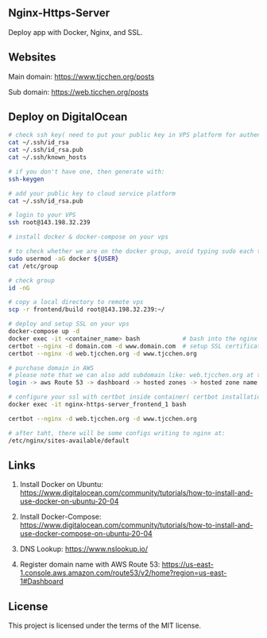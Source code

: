## Nginx-Https-Server
Deploy app with Docker, Nginx, and SSL.

## Websites
Main domain: https://www.tjcchen.org/posts

Sub domain: https://web.tjcchen.org/posts

## Deploy on DigitalOcean
```sh
# check ssh key( need to put your public key in VPS platform for authentication purpose )
cat ~/.ssh/id_rsa
cat ~/.ssh/id_rsa.pub
cat ~/.ssh/known_hosts

# if you don't have one, then generate with:
ssh-keygen

# add your public key to cloud service platform
cat ~/.ssh/id_rsa.pub

# login to your VPS
ssh root@143.198.32.239

# install docker & docker-compose on your vps

# to check whether we are on the docker group, avoid typing sudo each time
sudo usermod -aG docker ${USER}
cat /etc/group

# check group
id -nG

# copy a local directory to remote vps
scp -r frontend/build root@143.198.32.239:~/

# deploy and setup SSL on your vps
docker-compose up -d
docker exec -it <container_name> bash            # bash into the nginx container
certbot --nginx -d domain.com -d www.domain.com  # setup SSL certificate
certbot --nginx -d web.tjcchen.org -d www.tjcchen.org

# purchase domain in AWS
# please note that we can also add subdomain like: web.tjcchen.org at this place.
login -> aws Route 53 -> dashboard -> hosted zones -> hosted zone name -> create record / edit record

# configure your ssl with certbot inside container( certbot installation needed )
docker exec -it nginx-https-server_frontend_1 bash

certbot --nginx -d web.tjcchen.org -d www.tjcchen.org

# after taht, there will be some configs writing to nginx at:
/etc/nginx/sites-available/default
```

## Links
1. Install Docker on Ubuntu: https://www.digitalocean.com/community/tutorials/how-to-install-and-use-docker-on-ubuntu-20-04

2. Install Docker-Compose: https://www.digitalocean.com/community/tutorials/how-to-install-and-use-docker-compose-on-ubuntu-20-04

3. DNS Lookup: https://www.nslookup.io/

4. Register domain name with AWS Route 53: https://us-east-1.console.aws.amazon.com/route53/v2/home?region=us-east-1#Dashboard


## License
This project is licensed under the terms of the MIT license.
